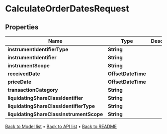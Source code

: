 

# CalculateOrderDatesRequest


## Properties

| Name | Type | Description | Notes |
|------------ | ------------- | ------------- | -------------|
|**instrumentIdentifierType** | **String** |  |  |
|**instrumentIdentifier** | **String** |  |  |
|**instrumentScope** | **String** |  |  [optional] |
|**receivedDate** | **OffsetDateTime** |  |  [optional] |
|**priceDate** | **OffsetDateTime** |  |  [optional] |
|**transactionCategory** | **String** |  |  [optional] |
|**liquidatingShareClassIdentifier** | **String** |  |  [optional] |
|**liquidatingShareClassIdentifierType** | **String** |  |  [optional] |
|**liquidatingShareClassInstrumentScope** | **String** |  |  [optional] |



[Back to Model list](../README.md#documentation-for-models) &#8226; [Back to API list](../README.md#documentation-for-api-endpoints) &#8226; [Back to README](../README.md)


